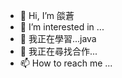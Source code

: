 - 👋 Hi, I’m 燄蒼
- 👀 I’m interested in ...
- 🌱 我正在學習...java
- 💞️ 我正在尋找合作...
- 📫 How to reach me ...

<!---
tericyu550/tericyu550 is a ✨ special ✨ repository because its `README.md` (this file) appears on your GitHub profile.
You can click the Preview link to take a look at your changes.
--->
